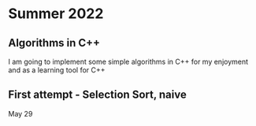 # Summer 2022
## Algorithms in C++
I am going to implement some simple algorithms in C++ for my enjoyment and as a learning tool for C++

## First attempt - Selection Sort, naive
May 29